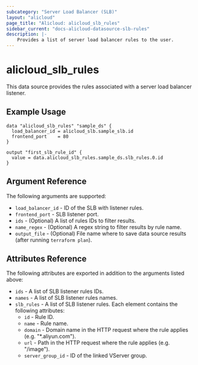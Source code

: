 ```yaml
---
subcategory: "Server Load Balancer (SLB)"
layout: "alicloud"
page_title: "Alicloud: alicloud_slb_rules"
sidebar_current: "docs-alicloud-datasource-slb-rules"
description: |-
    Provides a list of server load balancer rules to the user.
---
```


# alicloud\_slb_rules

This data source provides the rules associated with a server load balancer listener.

## Example Usage

```
data "alicloud_slb_rules" "sample_ds" {
  load_balancer_id = alicloud_slb.sample_slb.id
  frontend_port    = 80
}

output "first_slb_rule_id" {
  value = data.alicloud_slb_rules.sample_ds.slb_rules.0.id
}
```

## Argument Reference

The following arguments are supported:

* `load_balancer_id` - ID of the SLB with listener rules.
* `frontend_port` - SLB listener port.
* `ids` - (Optional) A list of rules IDs to filter results.
* `name_regex` - (Optional) A regex string to filter results by rule name.
* `output_file` - (Optional) File name where to save data source results (after running `terraform plan`).

## Attributes Reference

The following attributes are exported in addition to the arguments listed above:

* `ids` - A list of SLB listener rules IDs.
* `names` - A list of SLB listener rules names.
* `slb_rules` - A list of SLB listener rules. Each element contains the following attributes:
  * `id` - Rule ID.
  * `name` - Rule name.
  * `domain` - Domain name in the HTTP request where the rule applies (e.g. "*.aliyun.com").
  * `url` - Path in the HTTP request where the rule applies (e.g. "/image").
  * `server_group_id` - ID of the linked VServer group.
